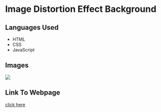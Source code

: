 <h1>Image Distortion Effect Background</h1>
<h2>Languages Used</h2>
<ul>
  <li>HTML</li>
  <li>CSS</li>
  <li>JavaScript</li>
</ul>
<h2>Images</h2>
<img src="img/" />
<h2>Link To Webpage</h2>
<a href="">click here</a>
